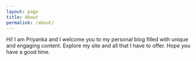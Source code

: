 ```yaml
---
layout: page
title: About
permalink: /about/
---
```


Hi! I am Priyanka and I welcome you to my personal blog filled with unique and engaging content. Explore my site and all that I have to offer. Hope you have a good time.